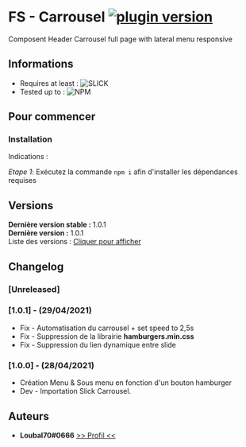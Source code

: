# FS - Carrousel [![plugin version](https://img.shields.io/badge/version-v1.0.1-color.svg)](https://github.com/Loubal70/Carrousel/releases/latest)

Composent Header Carrousel full page with lateral menu responsive

## Informations

- Requires at least : ![SLICK](https://img.shields.io/badge/SLICK-Required-orange)
- Tested up to : ![NPM](https://img.shields.io/badge/NPM-7.11.1-green.svg)

## Pour commencer


### Installation

Indications :


_Etape 1_: Exécutez la commande ``npm i`` afin d'installer les dépendances requises

## Versions

**Dernière version stable :** 1.0.1 <br>
**Dernière version :** 1.0.1<br>
Liste des versions : [Cliquer pour afficher](https://github.com/Loubal70/GrandLine_WhiteList/tags)

## Changelog

### [Unreleased]

### [1.0.1] - (29/04/2021)

* Fix - Automatisation du carrousel + set speed to 2,5s
* Fix - Suppression de la librairie **hamburgers.min.css**
* Fix - Suppression du lien dynamique entre slide

### [1.0.0] - (28/04/2021)

* Création Menu & Sous menu en fonction d'un bouton hamburger
* Dev - Importation Slick Carrousel.

## Auteurs

* **Loubal70#0666** [>> Profil <<](https://github.com/Loubal70/)
